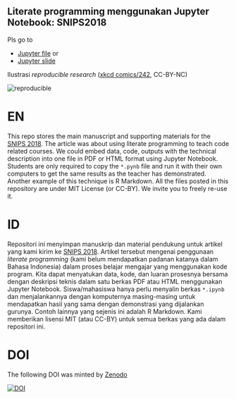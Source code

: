 Literate programming menggunakan Jupyter Notebook: SNIPS2018
---

Pls go to 
- [Jupyter file](https://github.com/dasaptaerwin/literateprogrammingSNIPS2018/blob/master/ms_snips2018_2.ipynb) or 
- [Jupyter slide](https://github.com/dasaptaerwin/literateprogrammingSNIPS2018/blob/master/ms_snips2018_slide.ipynb)

Ilustrasi _reproducible research_ ([xkcd comics/242](https://xkcd.com/242/), CC-BY-NC)

![reproducible](https://imgs.xkcd.com/comics/the_difference.png)


# EN

This repo stores the main manuscript and supporting materials for the [SNIPS 2018](https://fmipa.itb.ac.id/event/seminar-nasional-inovasi-dan-pembelajaran-sains-snips-2018/). The article was about using literate programming to teach code related courses. We could embed data, code, outputs with the technical description into one file in PDF or HTML format using Jupyter Notebook. Students are only required to copy the `*.pynb` file and run it with their own computers to get the same results as the teacher has demonstrated. Another example of this technique is R Markdown. All the files posted in this repository are under MIT License (or CC-BY). We invite you to freely re-use it.

# ID

Repositori ini menyimpan manuskrip dan material pendukung untuk artikel yang kami kirim ke [SNIPS 2018](https://fmipa.itb.ac.id/event/seminar-nasional-inovasi-dan-pembelajaran-sains-snips-2018/). Artikel tersebut mengenai penggunaan _literate programming_ (kami belum mendapatkan padanan katanya dalam Bahasa Indonesia) dalam proses belajar mengajar yang menggunakan kode program. Kita dapat menyatukan data, kode, dan luaran prosesnya bersama dengan deskripsi teknis dalam satu berkas PDF atau HTML menggunakan Jupyter Notebook. Siswa/mahasiswa hanya perlu menyalin berkas `*.ipynb` dan menjalankannya dengan komputernya masing-masing untuk mendapatkan hasil yang sama dengan demonstrasi yang dijalankan gurunya. Contoh lainnya yang sejenis ini adalah R Markdown. Kami memberikan lisensi MIT (atau CC-BY) untuk semua berkas yang ada dalam repositori ini.

# DOI

The following DOI was minted by [Zenodo](zenodo.org)

[![DOI](https://zenodo.org/badge/134631788.svg)](https://zenodo.org/badge/latestdoi/134631788)
